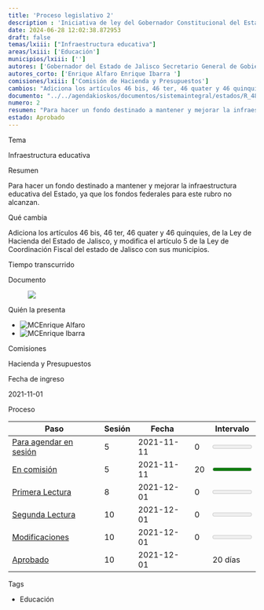 ```yaml
---
title: 'Proceso legislativo 2'
description : 'Iniciativa de ley del Gobernador Constitucional del Estado de Jalisco, que adiciona los artículos 46 bis, 46 ter, 46 quater y 46 quinquies, de la Ley de Hacienda del Estado de Jalisco, y modifica el artículo 5 de la Ley de Coordinación Fiscal del estado de Jalisco con sus municipios.(F.06)'
date: 2024-06-28 12:02:38.872953
draft: false
temas/lxiii: ["Infraestructura educativa"]
areas/lxiii: ['Educación']
municipios/lxiii: ['']
autores: ['Gobernador del Estado de Jalisco Secretario General de Gobierno ']
autores_corto: ['Enrique Alfaro Enrique Ibarra ']
comisiones/lxiii: ['Comisión de Hacienda y Presupuestos']
cambios: "Adiciona los artículos 46 bis, 46 ter, 46 quater y 46 quinquies, de la Ley de Hacienda del Estado de Jalisco, y modifica el artículo 5 de la Ley de Coordinación Fiscal del estado de Jalisco con sus municipios."
documento: "../../agendakioskos/documentos/sistemaintegral/estados/R_48744.pdf"
numero: 2
resumen: "Para hacer un fondo destinado a mantener y mejorar la infraestructura educativa del Estado, ya que los fondos federales para este rubro no alcanzan."
estado: Aprobado
---
```


<div class="grid border">
  
  <div class="bg-light">
    <p class="fw-bold" title="¿De qué trata?">Tema
    <p>Infraestructura educativa
  </div>

  <div class="bg-light doscolumnas">
    <p class="fw-bold" title="¿Qué propone?">Resumen
    <p>Para hacer un fondo destinado a mantener y mejorar la infraestructura educativa del Estado, ya que los fondos federales para este rubro no alcanzan.
 </div>

  <div class="bg-light">
    <p class="fw-bold">Qué cambia
    <p>Adiciona los artículos 46 bis, 46 ter, 46 quater y 46 quinquies, de la Ley de Hacienda del Estado de Jalisco, y modifica el artículo 5 de la Ley de Coordinación Fiscal del estado de Jalisco con sus municipios.
  </div>

<script>const diffDays = (date, otherDate) => Math.ceil(Math.abs(date - otherDate) / (1000 * 60 * 60 * 24));</script>

  <div class="bg-light">
    <p class="fw-bold">Tiempo transcurrido
    <p><span id="2"></span><script>days=diffDays(Date.now(), new Date('2021-11-01')); document.getElementById("2").innerHTML=days + " días";</script>
  </div>

  <div class="bg-light">
    <p class="fw-bold">Documento
    <p><figure class="grow link hover-light-blue" title="Click para ver el texto">
	<a href="https://congresoweb.congresojal.gob.mx/infolej/sistemaintegral/infolej/../../agendakioskos/documentos/sistemaintegral/estados/R_48744.pdf"><img src="/img/doc.png"></a>
    </figure>
  </div>
  
  <div class="bg-light resumen">
    <p class="fw-bold">Quién la presenta
<ul>

  <li class="dib"><span class="dib"><img class="circle" title="MC" src="/MC.png" /></span><span class="nombre">Enrique Alfaro</span>

  <li class="dib"><span class="dib"><img class="circle" title="MC" src="/MC.png" /></span><span class="nombre">Enrique Ibarra</span>

</ul>
<ul>

</ul>
  </div>

  <div class="bg-light resumen">
    <p class="fw-bold">Comisiones
    <p>

<span>Hacienda y Presupuestos</span>

  </div>

  <div class="bg-light resumen">
    <p class="fw-bold">Fecha de ingreso
    <p>2021-11-01
  </div>

  <div class="bg-light proceso">
<p class="fw-bold">Proceso
<table class="table">
  <thead>
  <tr>
    <th>Paso</th>
    <th>Sesión</th>
    <th>Fecha</th>
    <th></th>
    <th>Intervalo</th>
  </tr>
  </thead>
  <tbody>
  
  <tr>
    <td><a href="https://congresoweb.congresojal.gob.mx/infolej/sistemaintegral/infolej/../../agendakioskos/documentos/sistemaintegral/estados/R_48744.pdf" title="Clic para ver Iniciativa de Ley en Ingreso Administrativo">Para agendar en sesión</a></td>
    <td class="text-center">5</td>
    <td title="Registro: 2021-11-01">2021-11-11</td>
    <td class="text-end">0</td>
    <td><meter value="0" max="20"></meter></td>
  </tr>
  
  <tr>
    <td><a href="https://congresoweb.congresojal.gob.mx/infolej/sistemaintegral/infolej/../../agendakioskos/documentos/sistemaintegral/estados/127677.pdf" title="Clic para ver Iniciativa de Ley en Estudio">En comisión</a></td>
    <td class="text-center">5</td>
    <td title="Registro: 2021-11-16">2021-11-11</td>
    <td class="text-end">20</td>
    <td><meter value="20" max="20"></meter></td>
  </tr>
  
  <tr>
    <td><a href="https://congresoweb.congresojal.gob.mx/infolej/sistemaintegral/infolej/../../agendakioskos/documentos/sistemaintegral/estados/128109.pdf" title="Clic para ver Dictamen de Decreto en Estudio">Primera Lectura</a></td>
    <td class="text-center">8</td>
    <td title="Registro: 2021-12-01">2021-12-01</td>
    <td class="text-end">0</td>
    <td><meter value="0" max="20"></meter></td>
  </tr>
  
  <tr>
    <td><a href="https://congresoweb.congresojal.gob.mx/infolej/sistemaintegral/infolej/../../agendakioskos/documentos/sistemaintegral/estados/128109.pdf" title="Clic para ver Dictamen de Decreto en Estudio">Segunda Lectura</a></td>
    <td class="text-center">10</td>
    <td title="Registro: 2021-12-01">2021-12-01</td>
    <td class="text-end">0</td>
    <td><meter value="0" max="20"></meter></td>
  </tr>
  
  <tr>
    <td><a href="https://congresoweb.congresojal.gob.mx/infolej/sistemaintegral/infolej/../../agendakioskos/documentos/sistemaintegral/estados/128155.pdf" title="Clic para ver Dictamen de Decreto en Estudio">Modificaciones</a></td>
    <td class="text-center">10</td>
    <td title="Registro: 2021-12-01">2021-12-01</td>
    <td class="text-end">0</td>
    <td><meter value="0" max="20"></meter></td>
  </tr>
  
  <tr class="bg-success-subtle">
    <td><a href="https://congresoweb.congresojal.gob.mx/infolej/sistemaintegral/infolej/../../agendakioskos/documentos/sistemaintegral/estados/128134.pdf" title="Clic para ver Minuta de Decreto Concluido">Aprobado</a></td>
    <td class="text-center">10</td>
    <td title="Registro: 2021-12-01">2021-12-01</td>
    <td class="text-end"></td>
    <td class="text-center">20 días</td>
  </tr>
  
  </tbody>
</table>

  </div>

  <div class="bg-light proceso">


<p class="fw-bold">Tags
<ul>

  <li class="link f5 no-underline br-pill ba ph3 pv2 mb2 dib black sans-serif">Educación

</ul>


  </div>
</div>

<!--more-->